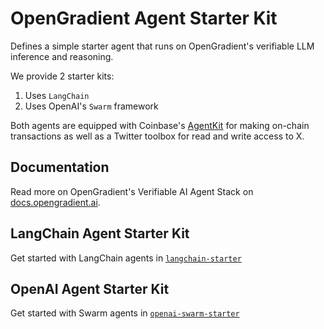 # OpenGradient Agent Starter Kit

Defines a simple starter agent that runs on OpenGradient's verifiable LLM inference and reasoning.

We provide 2 starter kits:

1. Uses `LangChain`
2. Uses OpenAI's `Swarm` framework

Both agents are equipped with Coinbase's [AgentKit](https://github.com/coinbase/cdp-agentkit) for making on-chain transactions as well as a Twitter toolbox for read and write access to X.

## Documentation

Read more on OpenGradient's Verifiable AI Agent Stack on [docs.opengradient.ai](https://docs.opengradient.ai/developers/agents/).

## LangChain Agent Starter Kit

Get started with LangChain agents in [`langchain-starter`](./langchain-starter/)

## OpenAI Agent Starter Kit

Get started with Swarm agents in [`openai-swarm-starter`](./openai-swarm-starter/)
